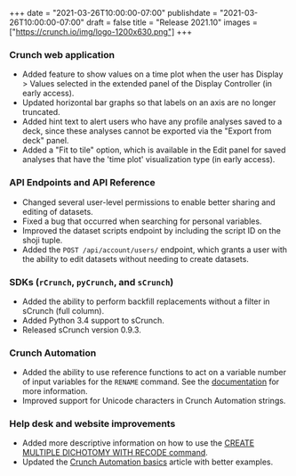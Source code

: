 +++
date = "2021-03-26T10:00:00-07:00"
publishdate = "2021-03-26T10:00:00-07:00"
draft = false
title = "Release 2021.10"
images = ["https://crunch.io/img/logo-1200x630.png"]
+++

### Crunch web application

- Added feature to show values on a time plot when the user has Display > Values selected in the extended panel of the Display Controller (in early access).
- Updated horizontal bar graphs so that labels on an axis are no longer truncated.
- Added hint text to alert users who have any profile analyses saved to a deck, since these analyses cannot be exported via the "Export from deck" panel.
- Added a "Fit to tile" option, which is available in the Edit panel for saved analyses that have the 'time plot' visualization type (in early access).

### API Endpoints and API Reference

- Changed several user-level permissions to enable better sharing and editing of datasets.
- Fixed a bug that occurred when searching for personal variables.
- Improved the dataset scripts endpoint by including the script ID on the shoji tuple.
- Added the `POST /api/account/users/` endpoint, which grants a user with the ability to edit datasets without needing to create datasets.

### SDKs (`rCrunch`, `pyCrunch`, and `sCrunch`)

- Added the ability to perform backfill replacements without a filter in sCrunch (full column).
- Added Python 3.4 support to sCrunch.
- Released sCrunch version 0.9.3.

### Crunch Automation

- Added the ability to use reference functions to act on a variable number of input variables for the `RENAME` command. See the [documentation](https://help.crunch.io/hc/en-us/articles/360042247331-RENAME-command) for more information.
- Improved support for Unicode characters in Crunch Automation strings.

### Help desk and website improvements

- Added more descriptive information on how to use the [CREATE MULTIPLE DICHOTOMY WITH RECODE command](https://help.crunch.io/hc/en-us/articles/360044567952-CREATE-MULTIPLE-DICHOTOMY-WITH-RECODE-command).
- Updated the [Crunch Automation basics](https://help.crunch.io/hc/en-us/articles/360041769292-Crunch-Automation-basics) article with better examples.
